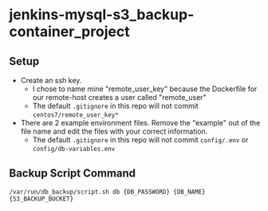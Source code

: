 # jenkins-mysql-s3_backup-container_project

## Setup
- Create an ssh key. 
  - I chose to name mine "remote_user_key" because the Dockerfile for our remote-host creates a user called "remote_user"
  - The default `.gitignore` in this repo will not commit `centos7/remote_user_key*`
- There are 2 example environment files. Remove the "example" out of the file name and edit the files with your correct information.
  - The default `.gitignore` in this repo will not commit `config/.env` or `config/db-variables.env`

## Backup Script Command
```
/var/run/db_backup/script.sh db {DB_PASSWORD} {DB_NAME} {S3_BACKUP_BUCKET}
```
